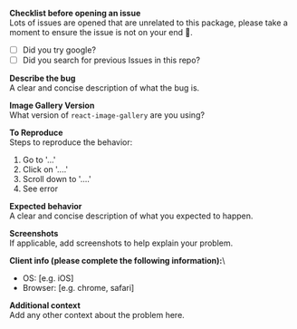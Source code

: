 
**Checklist before opening an issue**\
Lots of issues are opened that are unrelated to this package, please take a moment to ensure the issue is not on your end 🙏.
- [ ] Did you try google?
- [ ] Did you search for previous Issues in this repo?

**Describe the bug**\
A clear and concise description of what the bug is.

**Image Gallery Version**\
What version of `react-image-gallery` are you using?

**To Reproduce**\
Steps to reproduce the behavior:
1. Go to '...'
2. Click on '....'
3. Scroll down to '....'
4. See error

**Expected behavior**\
A clear and concise description of what you expected to happen.

**Screenshots**\
If applicable, add screenshots to help explain your problem.

**Client info (please complete the following information):**\
 - OS: [e.g. iOS]
 - Browser: [e.g. chrome, safari]

**Additional context**\
Add any other context about the problem here.
